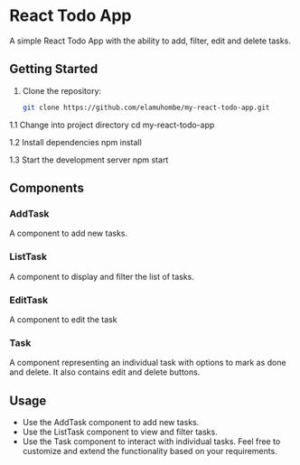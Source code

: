 # React Todo App

A simple React Todo App with the ability to add, filter, edit and delete tasks.

## Getting Started

1. Clone the repository:

   ```bash
   git clone https://github.com/elamuhombe/my-react-todo-app.git
   
1.1 Change into project directory
cd my-react-todo-app

1.2 Install dependencies
npm install

1.3 Start the development server
npm start

## Components
### AddTask
A component to add new tasks.

### ListTask
A component to display and filter the list of tasks.

### EditTask
A component to edit the task

### Task
A component representing an individual task with options to mark as done and delete. It also contains edit and delete buttons.

## Usage
- Use the AddTask component to add new tasks.
- Use the ListTask component to view and filter tasks.
- Use the Task component to interact with individual tasks.
Feel free to customize and extend the functionality based on your requirements.


